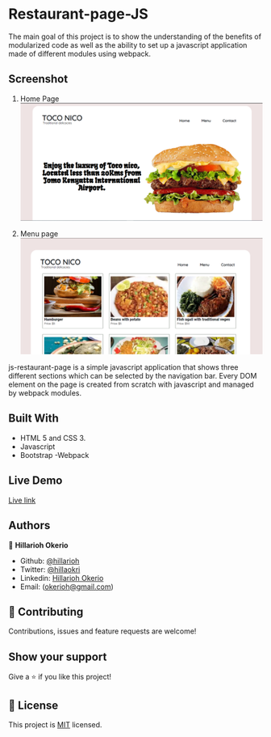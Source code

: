 # Restaurant-page-JS
The main goal of this project is to show the understanding of the benefits of modularized code as well as the ability to set up a javascript application made of different modules using webpack.

## Screenshot

1. Home Page
![screenshot1](./images/home.png)

2. Menu page
![screenshot2](./images/menu.png)


js-restaurant-page is a simple javascript application that shows three different sections which can be selected by the navigation bar. Every DOM element on the page is created from scratch with javascript and managed by webpack modules.


## Built With

- HTML 5 and CSS 3.
- Javascript
- Bootstrap
-Webpack

## Live Demo
[Live link](https://raw.githack.com/hillarioh/Restaurant-page/gh-pages/index.html)


## Authors

👤 **Hillarioh Okerio**

- Github: [@hillarioh](https://github.com/hillarioh)
- Twitter: [@hillaokri](https://twitter.com/hillaokri)
- Linkedin: [Hillarioh Okerio](www.linkedin.com/in/hillaryokerio)
- Email: (okerioh@gmail.com)

## 🤝 Contributing

Contributions, issues and feature requests are welcome!

## Show your support

Give a ⭐️ if you like this project!

## 📝 License

This project is [MIT](./LICENSE) licensed.

